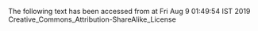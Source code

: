 The following text has been accessed from at Fri Aug 9 01:49:54 IST 2019
Creative_Commons_Attribution-ShareAlike_License
